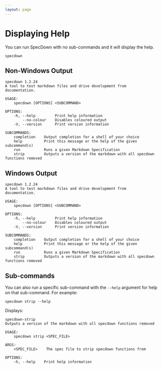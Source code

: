 ```yaml
---
layout: page
---
```


# Displaying Help

You can run SpecDown with no sub-commands and it will display the help.

``` shell
specdown
```

## Non-Windows Output

    specdown 1.2.24
    A tool to test markdown files and drive development from documentation.
    
    USAGE:
        specdown [OPTIONS] <SUBCOMMAND>
    
    OPTIONS:
        -h, --help         Print help information
            --no-colour    Disables coloured output
        -V, --version      Print version information
    
    SUBCOMMANDS:
        completion    Output completion for a shell of your choice
        help          Print this message or the help of the given subcommand(s)
        run           Runs a given Markdown Specification
        strip         Outputs a version of the markdown with all specdown functions removed

## Windows Output

    specdown 1.2.24
    A tool to test markdown files and drive development from documentation.
    
    USAGE:
        specdown [OPTIONS] <SUBCOMMAND>
    
    OPTIONS:
        -h, --help         Print help information
            --no-colour    Disables coloured output
        -V, --version      Print version information
    
    SUBCOMMANDS:
        completion    Output completion for a shell of your choice
        help          Print this message or the help of the given subcommand(s)
        run           Runs a given Markdown Specification
        strip         Outputs a version of the markdown with all specdown functions removed

## Sub-commands

You can also run a specific sub-command with the `--help` argument for help on that sub-command.
For example:

``` shell
specdown strip --help
```

Displays:

    specdown-strip 
    Outputs a version of the markdown with all specdown functions removed
    
    USAGE:
        specdown strip <SPEC_FILE>
    
    ARGS:
        <SPEC_FILE>    The spec file to strip specdown functions from
    
    OPTIONS:
        -h, --help    Print help information


